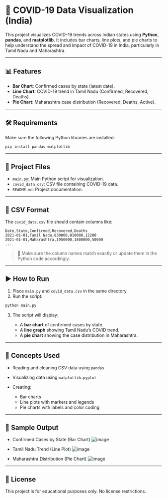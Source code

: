 
# 🦠 COVID-19 Data Visualization (India)

This project visualizes COVID-19 trends across Indian states using **Python**, **pandas**, and **matplotlib**. It includes bar charts, line plots, and pie charts to help understand the spread and impact of COVID-19 in India, particularly in Tamil Nadu and Maharashtra.

---

## 📊 Features

- **Bar Chart**: Confirmed cases by state (latest date).
- **Line Chart**: COVID-19 trend in Tamil Nadu (Confirmed, Recovered, Deaths).
- **Pie Chart**: Maharashtra case distribution (Recovered, Deaths, Active).

---

## 🛠 Requirements

Make sure the following Python libraries are installed:

```bash
pip install pandas matplotlib
````

---

## 📂 Project Files

* `main.py`: Main Python script for visualization.
* `covid_data.csv`: CSV file containing COVID-19 data.
* `README.md`: Project documentation.

---

## 📁 CSV Format

The `covid_data.csv` file should contain columns like:

```
Date,State,Confirmed,Recovered,Deaths
2021-01-01,Tamil Nadu,830000,810000,12200
2021-01-01,Maharashtra,1950000,1800000,50000
...
```

> 🔎 Make sure the column names match exactly or update them in the Python code accordingly.

---

## ▶️ How to Run

1. Place `main.py` and `covid_data.csv` in the same directory.
2. Run the script:

```bash
python main.py
```

3. The script will display:

   * A **bar chart** of confirmed cases by state.
   * A **line graph** showing Tamil Nadu’s COVID trend.
   * A **pie chart** showing the case distribution in Maharashtra.

---

## 🧠 Concepts Used

* Reading and cleaning CSV data using `pandas`
* Visualizing data using `matplotlib.pyplot`
* Creating:

  * Bar charts
  * Line plots with markers and legends
  * Pie charts with labels and color coding

---

## 📸 Sample Output

* Confirmed Cases by State (Bar Chart)
  ![image](https://github.com/user-attachments/assets/00ea160e-515f-420e-90fd-ea6deb2dee18)

* Tamil Nadu Trend (Line Plot)
  ![image](https://github.com/user-attachments/assets/ef85872e-e0c3-4c18-8751-f191b3896aec)

* Maharashtra Distribution (Pie Chart)
  ![image](https://github.com/user-attachments/assets/316f7930-b563-4466-bae1-3981127869f2)


---

## 📜 License

This project is for educational purposes only. No license restrictions.


